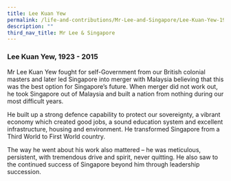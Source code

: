 ```yaml
---
title: Lee Kuan Yew
permalink: /life-and-contributions/Mr-Lee-and-Singapore/Lee-Kuan-Yew-1923-2015
description: ""
third_nav_title: Mr Lee & Singapore
---
```

### Lee Kuan Yew, 1923 - 2015 ###

Mr Lee Kuan Yew fought for self-Government from our British colonial masters and later led Singapore into merger with Malaysia believing that this was the best option for Singapore’s future. When merger did not work out, he took Singapore out of Malaysia and built a nation from nothing during our most difficult years.


He built up a strong defence capability to protect our sovereignty, a vibrant economy which created good jobs, a sound education system and excellent infrastructure, housing and environment. He transformed Singapore from a Third World to First World country.

The way he went about his work also mattered – he was meticulous, persistent, with tremendous drive and spirit, never quitting. He also saw to the continued success of Singapore beyond him through leadership succession.